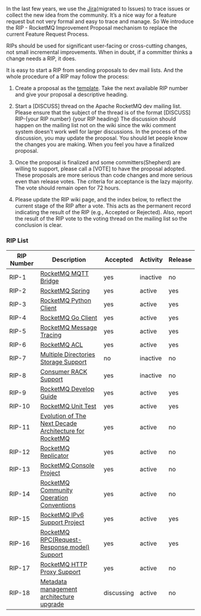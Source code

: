 In the last few years, we use the [Jira](https://issues.apache.org/jira/projects/ROCKETMQ)(migrated to Issues) to trace issues or collect the new idea from the community. It’s a nice way for a feature request but not very formal and easy to trace and manage. So We introduce the RIP - RocketMQ Improvement Proposal mechanism to replace the current Feature Request Process. 

RIPs should be used for significant user-facing or cross-cutting changes, not small incremental improvements. When in doubt, if a committer thinks a change needs a RIP, it does. 

It is easy to start a RIP from sending proposals to dev mail lists. And the whole procedure of a RIP may follow the process:

1. Create a proposal as the [template](https://docs.google.com/document/d/19JssoEGnNp1x9MoXVMoeGCWSBnBdyv97FuGcIH1fV1g/edit). Take the next available RIP number and give your proposal a descriptive heading. 

2. Start a [DISCUSS] thread on the Apache RocketMQ dev mailing list. Please ensure that the subject of the thread is of the format [DISCUSS] RIP-{your RIP number} {your RIP heading} The discussion should happen on the mailing list not on the wiki since the wiki comment system doesn't work well for larger discussions. In the process of the discussion, you may update the proposal. You should let people know the changes you are making. When you feel you have a finalized proposal.

3. Once the proposal is finalized and some committers(Shepherd) are willing to support, please call a [VOTE] to have the proposal adopted. These proposals are more serious than code changes and more serious even than release votes. The criteria for acceptance is the lazy majority. The vote should remain open for 72 hours.

4. Please update the RIP wiki page, and the index below, to reflect the current stage of the RIP after a vote. This acts as the permanent record indicating the result of the RIP (e.g., Accepted or Rejected). Also, report the result of the RIP vote to the voting thread on the mailing list so the conclusion is clear.

### RIP List

| RIP Number |Description| Accepted | Activity |Release|
| ------ | ------ | ------ |------ |------ |
| RIP-1|[RocketMQ MQTT Bridge](https://github.com/apache/rocketmq/wiki/RIP-1-MQTT-Bridge)| yes| inactive | no |
| RIP-2 |[RocketMQ Spring](https://github.com/apache/rocketmq/wiki/RIP-2-RocketMQ-Spring) | yes|active|yes|
| RIP-3 |[RocketMQ Python Client](https://github.com/apache/rocketmq/wiki/RIP-3-RocketMQ-Python-Client) | yes|active|yes|
| RIP-4 | [RocketMQ Go Client](https://github.com/apache/rocketmq/wiki/RIP-4-RocketMQ-Go-Client)|yes |active|yes|
| RIP-5 | [RocketMQ Message Tracing](https://github.com/apache/rocketmq/wiki/RIP-6-Message-Trace)|yes|active|yes|
| RIP-6 | [RocketMQ ACL](https://github.com/apache/rocketmq/wiki/RIP-5-RocketMQ-ACL)| yes|active|yes|
| RIP-7 |[Multiple Directories Storage Support](https://github.com/apache/rocketmq/wiki/RIP-7-Multiple-Directories-Storage-Support) |no |inactive|no|
| RIP-8 |[Consumer RACK Support](https://github.com/apache/rocketmq/wiki/RIP-8-Consumer-RACK-Support) |yes |inactive|no|
| RIP-9 |[RocketMQ Develop Guide](https://github.com/apache/rocketmq/wiki/RIP-9-RocketMQ-Developer-Guide) |yes |active|yes|
| RIP-10 |[RocketMQ Unit Test](https://github.com/apache/rocketmq/wiki/RIP-10-RocketMQ-Unit-Test) |yes |active|yes|
| RIP-11 |[Evolution of The Next Decade Architecture for RocketMQ](https://github.com/apache/rocketmq/wiki/RIP-11-Evolution-of-The-Next-Decade-Architecture-for-RocketMQ) |yes |active|no|
| RIP-12 |[RocketMQ Replicator](https://github.com/apache/rocketmq/wiki/RIP-12-Message-Connector) |yes |active|no|
| RIP-13 |[RocketMQ Console Project](https://github.com/apache/rocketmq/wiki/RIP-13-RocketMQ-Console-Project) |yes |active|no|
| RIP-14 |[RocketMQ Community Operation Conventions](https://github.com/apache/rocketmq/wiki/RIP-14-RocketMQ-Community-Operation-Conventions) |yes |active|no|
| RIP-15 |[RocketMQ IPv6 Support Project](https://github.com/apache/rocketmq/wiki/RIP-15-RocketMQ-IPv6-Support-Project) |yes |active|yes|
| RIP-16 |[RocketMQ RPC(Request-Response model) Support](https://github.com/apache/rocketmq/wiki/RIP-16-RocketMQ-RPC(Request-Response-model)-Support) |yes |active|yes|
| RIP-17 |[RocketMQ HTTP Proxy Support](https://github.com/apache/rocketmq/wiki/RIP-17-RocketMQ-HTTP-Proxy-Support) |yes |active|no|
| RIP-18 |[Metadata management architecture upgrade](https://github.com/apache/rocketmq/wiki/RIP-18-Metadata-management-architecture-upgrade) |discussing |active|no|